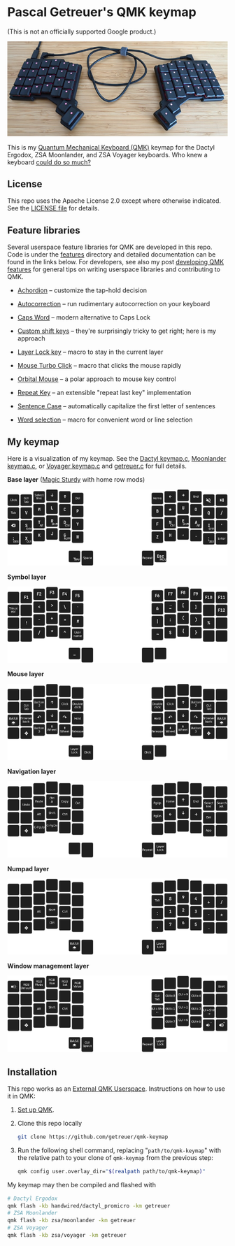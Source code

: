 # Pascal Getreuer's QMK keymap

(This is not an officially supported Google product.)

![ZSA Voyager](doc/voyager.jpg)

This is my [Quantum Mechanical Keyboard (QMK)](https://docs.qmk.fm) keymap for
the Dactyl Ergodox, ZSA Moonlander, and ZSA Voyager keyboards. Who knew a
keyboard [could do so
much?](https://getreuer.info/posts/keyboards/tour/index.html)


## License

This repo uses the Apache License 2.0 except where otherwise indicated. See the
[LICENSE file](LICENSE.txt) for details.


## Feature libraries

Several userspace feature libraries for QMK are developed in this repo. Code is
under the [features](features/) directory and detailed documentation can be
found in the links below. For developers, see also my post [developing QMK
features](https://getreuer.info/posts/keyboards/developing-qmk-features/index.html)
for general tips on writing userspace libraries and contributing to QMK.

* [Achordion](https://getreuer.info/posts/keyboards/achordion/index.html)
  &ndash; customize the tap-hold decision

* [Autocorrection](https://getreuer.info/posts/keyboards/autocorrection/index.html)
  &ndash; run rudimentary autocorrection on your keyboard

* [Caps Word](https://getreuer.info/posts/keyboards/caps-word/index.html)
  &ndash; modern alternative to Caps Lock

* [Custom shift
  keys](https://getreuer.info/posts/keyboards/custom-shift-keys/index.html)
  &ndash; they're surprisingly tricky to get right; here is my approach

* [Layer Lock key](https://getreuer.info/posts/keyboards/layer-lock/index.html)
  &ndash; macro to stay in the current layer

* [Mouse Turbo
  Click](https://getreuer.info/posts/keyboards/mouse-turbo-click/index.html)
  &ndash; macro that clicks the mouse rapidly

* [Orbital
  Mouse](https://getreuer.info/posts/keyboards/orbital-mouse/index.html) &ndash;
  a polar approach to mouse key control

* [Repeat Key](https://getreuer.info/posts/keyboards/repeat-key/index.html)
  &ndash; an extensible "repeat last key" implementation

* [Sentence Case](https://getreuer.info/posts/keyboards/sentence-case/index.html)
  &ndash; automatically capitalize the first letter of sentences

* [Word selection](https://getreuer.info/posts/keyboards/select-word/index.html)
  &ndash; macro for convenient word or line selection


## My keymap

Here is a visualization of my keymap. See the [Dactyl
keymap.c](keyboards/handwired/dactyl_promicro/keymaps/getreuer/keymap.c),
[Moonlander keymap.c](keyboards/zsa/moonlander/keymaps/getreuer/keymap.c), or
[Voyager keymap.c](keyboards/zsa/voyager/keymaps/getreuer/keymap.c) and
[getreuer.c](getreuer.c) for full details.

**Base layer** ([Magic
Sturdy](https://getreuer.info/posts/keyboards/alt-layouts/index.html#magic-sturdy) with home row mods)

![Base layer](doc/layout-0-base.png)

**Symbol layer**

![Symbol layer](doc/layout-1-symbol.png)

**Mouse layer**

![Mouse layer](doc/layout-2-mouse.png)

**Navigation layer**

![Nav layer](doc/layout-3-nav.png)

**Numpad layer**

![Num layer](doc/layout-4-num.png)

**Window management layer**

![Win layer](doc/layout-5-win.png)


## Installation

This repo works as an [External QMK
Userspace](https://docs.qmk.fm/#/newbs_external_userspace). Instructions on how
to use it in QMK:

1. [Set up QMK](https://docs.qmk.fm/#/newbs).

2. Clone this repo locally

   ```sh
   git clone https://github.com/getreuer/qmk-keymap
   ```

3. Run the following shell command, replacing "`path/to/qmk-keymap`" with the
   relative path to your clone of `qmk-keymap` from the previous step:

   ```sh
   qmk config user.overlay_dir="$(realpath path/to/qmk-keymap)"
   ```

My keymap may then be compiled and flashed with

```sh
# Dactyl Ergodox
qmk flash -kb handwired/dactyl_promicro -km getreuer
# ZSA Moonlander
qmk flash -kb zsa/moonlander -km getreuer
# ZSA Voyager
qmk flash -kb zsa/voyager -km getreuer
```

